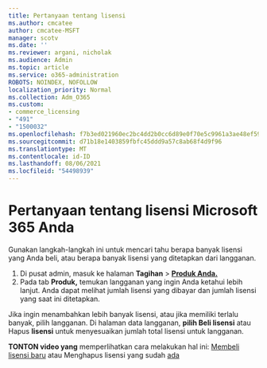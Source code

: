 ```yaml
---
title: Pertanyaan tentang lisensi
ms.author: cmcatee
author: cmcatee-MSFT
manager: scotv
ms.date: ''
ms.reviewer: argani, nicholak
ms.audience: Admin
ms.topic: article
ms.service: o365-administration
ROBOTS: NOINDEX, NOFOLLOW
localization_priority: Normal
ms.collection: Adm_O365
ms.custom:
- commerce_licensing
- "491"
- "1500032"
ms.openlocfilehash: f7b3ed021960ec2bc4dd2b0cc6d89e0f70e5c9961a3ae48ef59a3f43994d8d04
ms.sourcegitcommit: d71b18e1403859fbfc45ddd9a57c8ab68f4d9f96
ms.translationtype: MT
ms.contentlocale: id-ID
ms.lasthandoff: 08/06/2021
ms.locfileid: "54498939"
---
```

# <a name="questions-about-your-microsoft-365-license"></a>Pertanyaan tentang lisensi Microsoft 365 Anda

Gunakan langkah-langkah ini untuk mencari tahu berapa banyak lisensi yang Anda beli, atau berapa banyak lisensi yang ditetapkan dari langganan.
  
1. Di pusat admin, masuk ke halaman **Tagihan** \> **[Produk Anda.](https://go.microsoft.com/fwlink/p/?linkid=842054)**
2. Pada tab **Produk,** temukan langganan yang ingin Anda ketahui lebih lanjut. Anda dapat melihat jumlah lisensi yang dibayar dan jumlah lisensi yang saat ini ditetapkan.

Jika ingin menambahkan lebih banyak lisensi, atau jika memiliki terlalu banyak, pilih langganan. Di halaman data langganan, **pilih Beli lisensi** atau Hapus **lisensi** untuk menyesuaikan jumlah total lisensi untuk langganan.

**TONTON video yang** memperlihatkan cara melakukan hal ini: [Membeli lisensi baru](https://go.microsoft.com/fwlink/p/?linkid=2154857) atau Menghapus lisensi yang sudah [ada](https://go.microsoft.com/fwlink/p/?linkid=2154938)